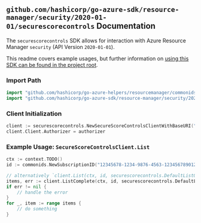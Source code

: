 
## `github.com/hashicorp/go-azure-sdk/resource-manager/security/2020-01-01/securescorecontrols` Documentation

The `securescorecontrols` SDK allows for interaction with Azure Resource Manager `security` (API Version `2020-01-01`).

This readme covers example usages, but further information on [using this SDK can be found in the project root](https://github.com/hashicorp/go-azure-sdk/tree/main/docs).

### Import Path

```go
import "github.com/hashicorp/go-azure-helpers/resourcemanager/commonids"
import "github.com/hashicorp/go-azure-sdk/resource-manager/security/2020-01-01/securescorecontrols"
```


### Client Initialization

```go
client := securescorecontrols.NewSecureScoreControlsClientWithBaseURI("https://management.azure.com")
client.Client.Authorizer = authorizer
```


### Example Usage: `SecureScoreControlsClient.List`

```go
ctx := context.TODO()
id := commonids.NewSubscriptionID("12345678-1234-9876-4563-123456789012")

// alternatively `client.List(ctx, id, securescorecontrols.DefaultListOperationOptions())` can be used to do batched pagination
items, err := client.ListComplete(ctx, id, securescorecontrols.DefaultListOperationOptions())
if err != nil {
	// handle the error
}
for _, item := range items {
	// do something
}
```
